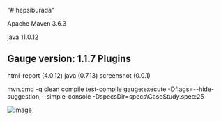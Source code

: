 "# hepsiburada" 

Apache Maven 3.6.3

java 11.0.12

Gauge version: 1.1.7
Plugins
-------
html-report (4.0.12)
java (0.7.13)
screenshot (0.0.1)


mvn.cmd -q clean compile test-compile gauge:execute -Dflags=--hide-suggestion,--simple-console -DspecsDir=specs\CaseStudy.spec:25

![image](https://user-images.githubusercontent.com/11458835/131298198-cfb05f9f-e01f-4dbf-bab0-83ff7ebea90f.png)





